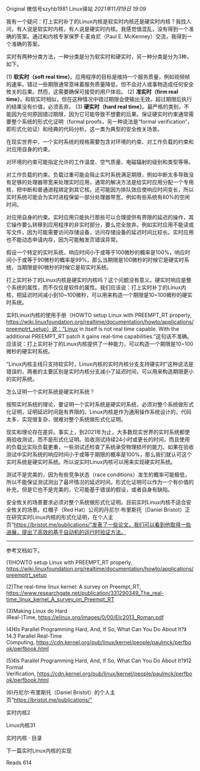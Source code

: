 Original 微信号szyhb1981 Linux驿站
_2021年11月19日 19:09_

我有一个疑问：打上实时补丁的Linux内核是软实时内核还是硬实时内核？我找人问，有人说是软实时内核，有人说是硬实时内核。我感觉很混乱，没有得到一个准确的答案。通过和内核专家保罗·E·麦肯尼（Paul E. McKenney）交流，我得到一个准确的答案。

实时有两种分类方法，一种分类是分为软实时和硬实时，另一种分类是分为3种，如下。

(1) **软实时（soft real time）**。应用程序的目标是维持一个服务质量，例如视频帧的速率。错过一些期限通常意味着服务质量降低，但不会对人或事物造成任何安全攸关的后果。然而，这需要确保可接受的用户体验。
(2) **准实时（firm real time）**。和软实时相似，但在这种情况中错过期限会使输出无效。超过期限后执行的结果没有价值，必须丢弃。
(3) **硬实时（hard real time）**。最严格的类别，不能因为任何原因错过期限，因为它可能导致不想要的后果。保证硬实时约束通常需要整个系统的形式化证明（formal proofs，另一种说法是“formal verification”，即形式化验证）和经典的代码分析。这一类为典型的安全攸关场景。

在现实世界中，一个实时系统的规格需要包含对环境的约束、对工作负载的约束和对应用自身的约束。

对环境的约束可能指定允许的工作温度、空气质量、电磁辐射的级别和类型等等。

对工作负载的约束。负载过重可能会阻止实时系统满足期限，例如中断太多导致没有足够的处理器带宽来处理实时应用，通常的解决方法是给实时应用分配一个专用核，把中断和普通进程绑定到其它核。还可能因为排队效应使响应时间变长，所以实时系统可能会为实时进程保留一部分处理器带宽，例如有些系统有80%的空闲时间。

对应用自身的约束。实时应用只能执行那些可以合理提供有界限的延迟的操作，其它操作要么转移到应用程序的非实时部分，要么完全放弃。例如实时应用不能读或写文件，因为可能需要访问存储设备，访问存储设备的延迟时间比较长。实时应用也不能动态申请内存，因为可能触发页错误异常。

假设一个特定的实时系统，响应时间小于或等于100微秒的概率是100%，响应时间小于或等于90微秒的概率是99%，那么当期限是100微秒的时候它是硬实时系统，当期限是90微秒的时候它是软实时系统。

打上实时补丁的Linux内核是硬实时内核吗？这个问题没有意义。硬实时响应是整个系统的属性，而不仅仅是软件的属性。我们应该说：打上实时补丁的Linux内核，把延迟时间减小到10~100微秒，可以用来构造一个期限是10~100微秒的硬实时系统。

实时Linux内核的使用手册（HOWTO setup Linux with PREEMPT_RT properly, https://wiki.linuxfoundation.org/realtime/documentation/howto/applications/preemptrt_setup）说：“Linux in itself is not real time capable. With the additional PREEMPT_RT patch it gains real-time capabilities.”这句话不准确。应该说：打上实时补丁的Linux内核提供了一种能力，可以构造一个期限是10~100微秒的硬实时系统。

“Linux内核主线只支持软实时，Linux内核的实时内核分支支持硬实时”这种说法是错误的，两者的主要区别是实时内核分支减小了延迟时间，可以用来构造期限更小的实时系统。

怎么证明一个实时系统是硬实时系统？

按照实时系统的理论，要证明一个实时系统是硬实时系统，必须对整个系统做形式化证明，证明延迟时间是有界限的。Linux内核是作为通用操作系统设计的，代码太多，实现很复杂，很难对整个系统做形式化证明。

现实和理论存在差异。事实上，到2021年为止，大多数现实世界的实时系统都使用验收测试，而不是形式化证明。验收测试持续24小时或更长的时间，而且使用的负载比实际负载更重，一些测试还检查了系统承受物理损坏的能力。如果在验收测试中实时系统的响应时间小于或等于期限的概率是100%，那么我们就认可这个实时系统是硬实时系统。所以说实时Linux内核可以用来实现硬实时系统。

测试不是完美的，因为有些竞争状态（race conditions）发生的概率可能极低，所以不能保证测试测出了最坏情况的延迟时间。形式化证明可以作为一个有价值的补充，但是它也不是完美的，它可能基于错误的假设，或者自身有缺陷。

安全攸关的场景要求必须对整个系统做形式化证明。目前实时Linux内核不适合安全攸关的场景。红帽子（Red Hat）公司的丹尼尔·布里斯托（Daniel Bristot）正在研究实时Linux内核的形式化证明，在个人主页“https://bristot.me/publications/”发表了一些论文，我们可以看到他取得一些进展，提出了高效的基于自动机的运行时验证方法。

______________________________________________________________________

参考文档如下。

(1)HOWTO setup Linux with PREEMPT_RT properly, https://wiki.linuxfoundation.org/realtime/documentation/howto/applications/preemptrt_setup

(2)The real-time linux kernel: A survey on Preempt_RT, https://www.researchgate.net/publication/331290349_The_real-time_linux_kernel_A_survey_on_Preempt_RT

(3)Making Linux do Hard (Real-)Time, https://elinux.org/images/0/00/Elc2013_Roman.pdf

(4)《Is Parallel Programming Hard, And, If So, What Can You Do About It?》14.3 Parallel Real-Time Computing, https://cdn.kernel.org/pub/linux/kernel/people/paulmck/perfbook/perfbook.html

(5)《Is Parallel Programming Hard, And, If So, What Can You Do About It?》12 Formal Verification, https://cdn.kernel.org/pub/linux/kernel/people/paulmck/perfbook/perfbook.html

(6)丹尼尔·布里斯托（Daniel Bristot）的个人主页“https://bristot.me/publications/”

实时内核2

Linux内核31

实时内核 · 目录

下一篇实时Linux内核的实现

Reads 614

​
